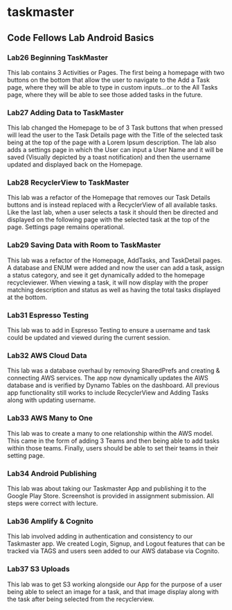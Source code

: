 # taskmaster

## Code Fellows Lab Android Basics

### Lab26 Beginning TaskMaster

This lab contains 3 Activities or Pages. The first being a homepage with two buttons on 
the bottom that allow the user to navigate to the Add a Task page, where they will be able to 
type in custom inputs...or to the All Tasks page, where they will be able to see those added tasks in 
the future.

### Lab27 Adding Data to TaskMaster

This lab changed the Homepage to be of 3 Task buttons that when pressed will lead the user
to the Task Details page with the Title of the selected task being at the top of the page
with a Lorem Ipsum description. The lab also adds a settings page in which the User can 
input a User Name and it will be saved (Visually depicted by a toast notification) and then 
the username updated and displayed back on the Homepage.

### Lab28 RecyclerView to TaskMaster

This lab was a refactor of the Homepage that removes our Task Details buttons and is instead
replaced with a RecyclerView of all available tasks. Like the last lab, when a user selects a task
it should then be directed and displayed on the following page with the selected task at the top
of the page. Settings page remains operational.


### Lab29 Saving Data with Room to TaskMaster

This lab was a refactor of the Homepage, AddTasks, and TaskDetail pages. A database and ENUM were
added and now the user can add a task, assign a status category, and see it get dynamically added
to the homepage recycleviewer. When viewing a task, it will now display with the proper matching 
description and status as well as having the total tasks displayed at the bottom.

### Lab31 Espresso Testing

This lab was to add in Espresso Testing to ensure a username and task could be updated and viewed
during the current session.

### Lab32 AWS Cloud Data

This lab was a database overhaul by removing SharedPrefs and creating & connecting AWS services.
The app now dynamically updates the AWS database and is verified by Dynamo Tables on the dashboard.
All previous app functionality still works to include RecyclerView and Adding Tasks along with
updating username.

### Lab33 AWS Many to One

This lab was to create a many to one relationship within the AWS model. This came in the form of 
adding 3 Teams and then being able to add tasks within those teams. Finally, users should be able to 
set their teams in their setting page.

### Lab34 Android Publishing

This lab was about taking our Taskmaster App and publishing it to the Google Play Store. Screenshot 
is provided in assignment submission. All steps were correct with lecture.

### Lab36 Amplify & Cognito

This lab involved adding in authentication and consistency to our Taskmaster app. We created Login, Signup, 
and Logout features that can be tracked via TAGS and users seen added to our AWS database via Cognito.

### Lab37 S3 Uploads

This lab was to get S3 working alongside our App for the purpose of a user being able to select an
image for a task, and that image display along with the task after being selected from the recyclerview.
